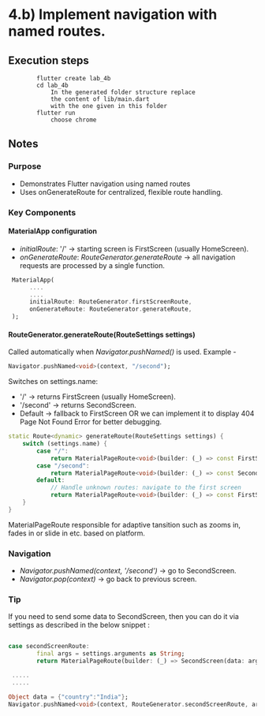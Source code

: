 # 4.b) Implement navigation with named routes.

## Execution steps

```
        flutter create lab_4b
        cd lab_4b
            In the generated folder structure replace 
            the content of lib/main.dart 
            with the one given in this folder 
        flutter run 
            choose chrome  
```

## Notes

### Purpose

* Demonstrates Flutter navigation using named routes
* Uses onGenerateRoute for centralized, flexible route handling.

### Key Components

#### MaterialApp configuration

* *initialRoute*: '/' → starting screen is FirstScreen (usually HomeScreen).
* *onGenerateRoute*: *RouteGenerator.generateRoute* → all navigation requests are processed by a single function.

```dart
 MaterialApp(
      ....
      ....
      initialRoute: RouteGenerator.firstScreenRoute,
      onGenerateRoute: RouteGenerator.generateRoute,
 );
```

#### RouteGenerator.generateRoute(RouteSettings settings)

Called automatically when *Navigator.pushNamed()* is used.
Example - 
```dart
Navigator.pushNamed<void>(context, "/second");
```

Switches on settings.name:

* '/' → returns FirstScreen (usually HomeScreen).
* '/second' → returns SecondScreen.
* Default → fallback to FirstScreen OR we can implement it to display 404 Page Not Found Error for better debugging.

```dart
static Route<dynamic> generateRoute(RouteSettings settings) {
    switch (settings.name) {
        case "/":
            return MaterialPageRoute<void>(builder: (_) => const FirstScreen());
        case "/second":
            return MaterialPageRoute<void>(builder: (_) => const SecondScreen());
        default:
            // Handle unknown routes: navigate to the first screen
            return MaterialPageRoute<void>(builder: (_) => const FirstScreen());
    }
}
```

MaterialPageRoute responsible for adaptive tansition such as zooms in, fades in or slide in etc. based on platform.

### Navigation

* *Navigator.pushNamed(context, '/second')* → go to SecondScreen.
* *Navigator.pop(context)* → go back to previous screen.

### Tip 

If you need to send some data to SecondScreen, then you can do it via settings as described in the below snippet :

```dart

case secondScreenRoute:
        final args = settings.arguments as String;
        return MaterialPageRoute(builder: (_) => SecondScreen(data: args));

 .....
 .....

Object data = {"country":"India"};
Navigator.pushNamed<void>(context, RouteGenerator.secondScreenRoute, arguments: data );

```

